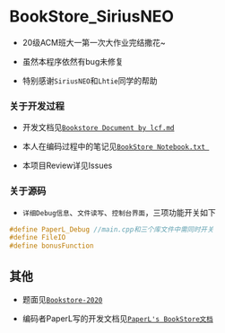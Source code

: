 # BookStore_SiriusNEO

- 20级ACM班大一第一次大作业完结撒花~

- 虽然本程序依然有bug未修复

- 特别感谢`SiriusNEO`和`Lhtie`同学的帮助

### 关于开发过程

- 开发文档见[`Bookstore Document by lcf.md`](https://github.com/PaperL/BookStore_SiriusNEO/blob/master/Bookstore%20Document%20by%20lcf.md)

- 本人在编码过程中的笔记见[`BookStore Notebook.txt `](https://github.com/PaperL/BookStore_SiriusNEO/blob/master/BookStore%20Notebook.txt)

- 本项目Review详见Issues

### 关于源码

- `详细Debug信息`、`文件读写`、`控制台界面`，三项功能开关如下

```c++
#define PaperL_Debug //main.cpp和三个库文件中需同时开关
#define FileIO
#define bonusFunction
```

## 其他

- 题面见[`Bookstore-2020`](https://github.com/cmd2001/Bookstore-2020)

- 编码者PaperL写的开发文档见[`PaperL's BookStore文档`](https://github.com/PaperL/BookStore_SiriusNEO/blob/master/BookStore%E6%96%87%E6%A1%A3%20%E4%BB%87%E5%A4%A9%E5%85%83%20%20V1.0.md)
